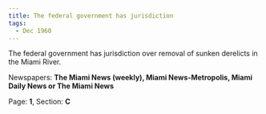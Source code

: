 ```yaml
---  
title: The federal government has jurisdiction  
tags:  
  - Dec 1960  
---  
```

  
The federal government has jurisdiction over removal of sunken derelicts in the Miami River.  
  
Newspapers: **The Miami News (weekly), Miami News-Metropolis, Miami Daily News or The Miami News**  
  
Page: **1**, Section: **C** 

